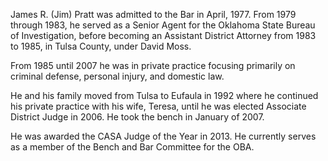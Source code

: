 ﻿---
fname: 'Jim'
lname: 'Pratt'
id: 960
published: False
layout: judge-bio
---
James R. (Jim) Pratt was admitted to the Bar in April, 1977. From 1979
through 1983, he served as a Senior Agent for the Oklahoma State Bureau
of Investigation, before becoming an Assistant District Attorney from
1983 to 1985, in Tulsa County, under David Moss.

From 1985 until 2007 he was in private practice focusing primarily on
criminal defense, personal injury, and domestic law.

He and his family moved from Tulsa to Eufaula in 1992 where he continued
his private practice with his wife, Teresa, until he was elected
Associate District Judge in 2006. He took the bench in January of 2007.

He was awarded the CASA Judge of the Year in 2013. He currently serves
as a member of the Bench and Bar Committee for the OBA.

